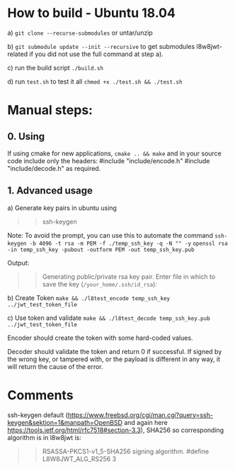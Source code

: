 # How to build - Ubuntu 18.04


a) `git clone --recurse-submodules` or untar/unzip

b) `git submodule update --init --recursive` to get submodules l8w8jwt-related if you did not use the full command at step a).

c) run the build script `./build.sh`

d) run `test.sh` to test it all `chmod +x ./test.sh && ./test.sh`


# Manual steps:


## 0. Using



If using cmake for new applications, `cmake .. && make` and in your source code include only the headers:
    #include "include/encode.h"
    #include "include/decode.h"
as required.


## 1. Advanced usage



a) Generate key pairs in ubuntu using
>> ssh-keygen

Note: To avoid the prompt, you can use this to automate the command
    `ssh-keygen -b 4096 -t rsa -m PEM -f ./temp_ssh_key -q -N "" -y`
    `openssl rsa -in temp_ssh_key -pubout -outform PEM -out temp_ssh_key.pub`

Output:
>> Generating public/private rsa key pair.
>> Enter file in which to save the key (`/your_home/.ssh/id_rsa`):

b) Create Token
`make && ./l8test_encode temp_ssh_key ../jwt_test_token_file`

c) Use token and validate
`make && ./l8test_decode temp_ssh_key.pub ../jwt_test_token_file`

Encoder should create the token with some hard-coded values.

Decoder should validate the token and return 0 if successful. If signed by the wrong key, or tampered with, or the payload is different in any way, it will return the cause of the error.


# Comments


ssh-keygen default (https://www.freebsd.org/cgi/man.cgi?query=ssh-keygen&sektion=1&manpath=OpenBSD and again here https://tools.ietf.org/html/rfc7518#section-3.3), SHA256 so corresponding algorithm is in l8w8jwt is:
>> RSASSA-PKCS1-v1_5-SHA256 signing algorithm.
>> #define L8W8JWT_ALG_RS256 3
